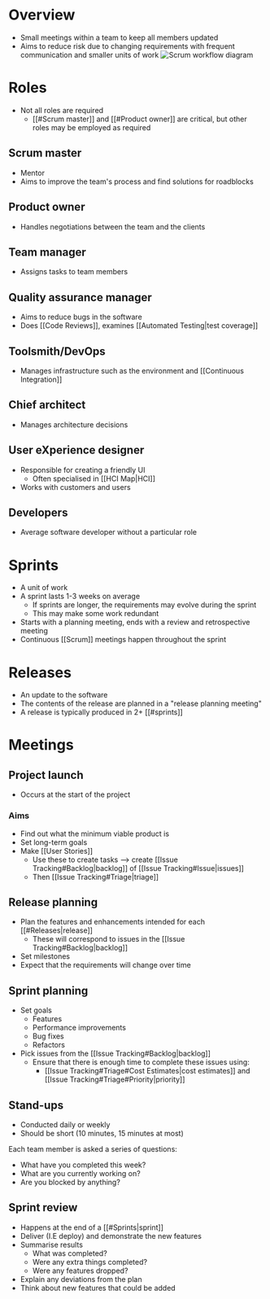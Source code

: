 # Overview
- Small meetings within a team to keep all members updated
- Aims to reduce risk due to changing requirements with frequent communication and smaller units of work
![Scrum workflow diagram](https://d2ds8yldqp7gxv.cloudfront.net/Blog+Explanatory+Images/scrum+workflow+1.webp)

# Roles
- Not all roles are required
	- [[#Scrum master]] and [[#Product owner]] are critical, but other roles may be employed as required
## Scrum master
- Mentor
- Aims to improve the team's process and find solutions for roadblocks

## Product owner
- Handles negotiations between the team and the clients

## Team manager
- Assigns tasks to team members
## Quality assurance manager
- Aims to reduce bugs in the software
- Does [[Code Reviews]], examines [[Automated Testing|test coverage]]

## Toolsmith/DevOps
- Manages infrastructure such as the environment and [[Continuous Integration]]

## Chief architect
- Manages architecture decisions

## User eXperience designer
- Responsible for creating a friendly UI
	- Often specialised in [[HCI Map|HCI]]
- Works with customers and users

## Developers
- Average software developer without a particular role

# Sprints
- A unit of work
- A sprint lasts 1-3 weeks on average
	- If sprints are longer, the requirements may evolve during the sprint
	- This may make some work redundant
- Starts with a planning meeting, ends with a review and retrospective meeting
- Continuous [[Scrum]] meetings happen throughout the sprint
# Releases
- An update to the software
- The contents of the release are planned in a "release planning meeting"
- A release is typically produced in 2+ [[#sprints]]

# Meetings
## Project launch
- Occurs at the start of the project

### Aims
- Find out what the minimum viable product is
- Set long-term goals 
- Make [[User Stories]]
	- Use these to create tasks --> create [[Issue Tracking#Backlog|backlog]] of [[Issue Tracking#Issue|issues]]
	- Then [[Issue Tracking#Triage|triage]]

## Release planning
- Plan the features and enhancements intended for each [[#Releases|release]]
	- These will correspond to issues in the [[Issue Tracking#Backlog|backlog]]
- Set milestones
- Expect that the requirements will change over time

## Sprint planning
- Set goals
	- Features
	- Performance improvements
	- Bug fixes
	- Refactors
- Pick issues from the [[Issue Tracking#Backlog|backlog]]
	- Ensure that there is enough time to complete these issues using:
		- [[Issue Tracking#Triage#Cost Estimates|cost estimates]] and [[Issue Tracking#Triage#Priority|priority]]

## Stand-ups
- Conducted daily or weekly
- Should be short (10 minutes, 15 minutes at most)

Each team member is asked a series of questions:
- What have you completed this week?
- What are you currently working on?
- Are you blocked by anything?

## Sprint review
- Happens at the end of a [[#Sprints|sprint]]
- Deliver (I.E deploy) and demonstrate the new features
- Summarise results
	- What was completed?
	- Were any extra things completed?
	- Were any features dropped?
- Explain any deviations from the plan
- Think about new features that could be added

## 